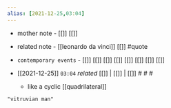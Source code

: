```yaml
---
alias: [2021-12-25,03:04]
---
```

- mother note - [[]] [[]]
- related note - [[leonardo da vinci]] [[]] #quote 
- `contemporary events` - [[]] [[]] [[]] [[]] [[]] [[]] [[]] [[]]

- [[2021-12-25]]  `03:04` _related_ [[]] | [[]] | [[]] # # #
	- like a cyclic [[quadrilateral]]

```query
"vitruvian man"
```